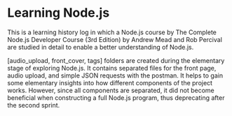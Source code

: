 # Learning Node.js
This is a learning history log in which a Node.js course by The Complete Node.js Developer Course (3rd Edition) by Andrew Mead and Rob Percival are studied in detail to enable a better understanding of Node.js.

[audio_upload, front_cover, tags] folders are created during the elementary stage of exploring Node.js. It contains separated files for the front page, audio upload, and simple JSON requests with the postman. It helps to gain some elementary insights into how different components of the project works. However, since all components are separated, it did not become beneficial when constructing a full Node.js program, thus deprecating after the second sprint.
